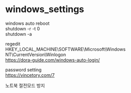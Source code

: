 # windows_settings

windows auto reboot  
shutdown -r -t 0  
shutdown -a  

regedit  
HKEY_LOCAL_MACHINE\SOFTWARE\Microsoft\Windows NT\CurrentVersion\Winlogon  
https://dora-guide.com/windows-auto-login/  

password setting  
https://vincetory.com/7  

노트북 절전모드 방지
